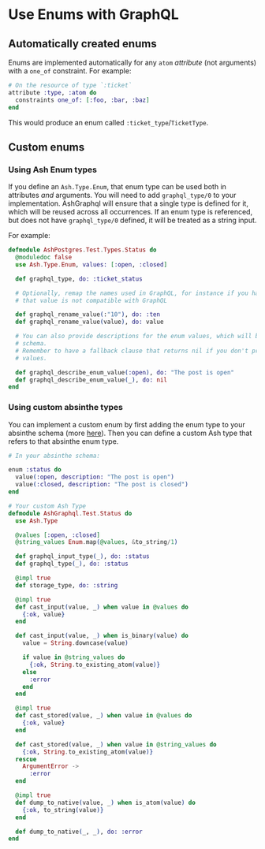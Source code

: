 # Use Enums with GraphQL

## Automatically created enums

Enums are implemented automatically for any `atom` *attribute* (not arguments) with a `one_of` constraint. For example:

```elixir
# On the resource of type `:ticket`
attribute :type, :atom do
  constraints one_of: [:foo, :bar, :baz]
end
```

This would produce an enum called `:ticket_type`/`TicketType`.

## Custom enums

### Using Ash Enum types

If you define an `Ash.Type.Enum`, that enum type can be used both in attributes *and* arguments. You will need to add `graphql_type/0` to your implementation. AshGraphql will ensure that a single type is defined for it, which will be reused across all occurrences. If an enum
type is referenced, but does not have `graphql_type/0` defined, it will
be treated as a string input.

For example:

```elixir
defmodule AshPostgres.Test.Types.Status do
  @moduledoc false
  use Ash.Type.Enum, values: [:open, :closed]

  def graphql_type, do: :ticket_status

  # Optionally, remap the names used in GraphQL, for instance if you have a value like `:"10"`
  # that value is not compatible with GraphQL

  def graphql_rename_value(:"10"), do: :ten
  def graphql_rename_value(value), do: value

  # You can also provide descriptions for the enum values, which will be exposed in the GraphQL
  # schema.
  # Remember to have a fallback clause that returns nil if you don't provide descriptions for all
  # values.

  def graphql_describe_enum_value(:open), do: "The post is open"
  def graphql_describe_enum_value(_), do: nil
end

```

### Using custom absinthe types

You can implement a custom enum by first adding the enum type to your absinthe schema (more [here](https://hexdocs.pm/absinthe/Absinthe.Type.Enum.html)). Then you can define a custom Ash type that refers to that absinthe enum type.

```elixir
# In your absinthe schema:

enum :status do
  value(:open, description: "The post is open")
  value(:closed, description: "The post is closed")
end
```

```elixir
# Your custom Ash Type
defmodule AshGraphql.Test.Status do
  use Ash.Type

  @values [:open, :closed]
  @string_values Enum.map(@values, &to_string/1)

  def graphql_input_type(_), do: :status
  def graphql_type(_), do: :status

  @impl true
  def storage_type, do: :string

  @impl true
  def cast_input(value, _) when value in @values do
    {:ok, value}
  end

  def cast_input(value, _) when is_binary(value) do
    value = String.downcase(value)

    if value in @string_values do
      {:ok, String.to_existing_atom(value)}
    else
      :error
    end
  end

  @impl true
  def cast_stored(value, _) when value in @values do
    {:ok, value}
  end

  def cast_stored(value, _) when value in @string_values do
    {:ok, String.to_existing_atom(value)}
  rescue
    ArgumentError ->
      :error
  end

  @impl true
  def dump_to_native(value, _) when is_atom(value) do
    {:ok, to_string(value)}
  end

  def dump_to_native(_, _), do: :error
end
```
